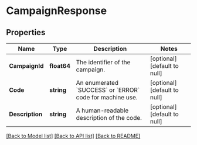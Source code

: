 # CampaignResponse

## Properties
Name | Type | Description | Notes
------------ | ------------- | ------------- | -------------
**CampaignId** | **float64** | The identifier of the campaign. | [optional] [default to null]
**Code** | **string** | An enumerated &#x60;SUCCESS&#x60; or &#x60;ERROR&#x60; code for machine use. | [optional] [default to null]
**Description** | **string** | A human-readable description of the code. | [optional] [default to null]

[[Back to Model list]](../README.md#documentation-for-models) [[Back to API list]](../README.md#documentation-for-api-endpoints) [[Back to README]](../README.md)


